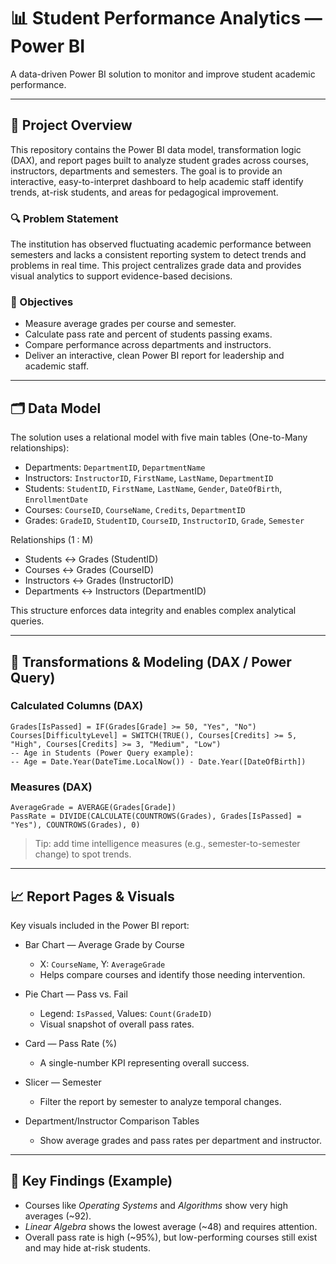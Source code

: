 # 📊 Student Performance Analytics — Power BI

A data-driven Power BI solution to monitor and improve student academic performance.

---

## 🚩 Project Overview

This repository contains the Power BI data model, transformation logic (DAX), and report pages built to analyze student grades across courses, instructors, departments and semesters. The goal is to provide an interactive, easy-to-interpret dashboard to help academic staff identify trends, at-risk students, and areas for pedagogical improvement.

### 🔍 Problem Statement

The institution has observed fluctuating academic performance between semesters and lacks a consistent reporting system to detect trends and problems in real time. This project centralizes grade data and provides visual analytics to support evidence-based decisions.

### 🎯 Objectives

* Measure average grades per course and semester.
* Calculate pass rate and percent of students passing exams.
* Compare performance across departments and instructors.
* Deliver an interactive, clean Power BI report for leadership and academic staff.

---

## 🗂️ Data Model

The solution uses a relational model with five main tables (One-to-Many relationships):

* Departments: `DepartmentID`, `DepartmentName`
* Instructors: `InstructorID`, `FirstName`, `LastName`, `DepartmentID`
* Students: `StudentID`, `FirstName`, `LastName`, `Gender`, `DateOfBirth`, `EnrollmentDate`
* Courses: `CourseID`, `CourseName`, `Credits`, `DepartmentID`
* Grades: `GradeID`, `StudentID`, `CourseID`, `InstructorID`, `Grade`, `Semester`

Relationships (1 : M)

* Students ↔ Grades (StudentID)
* Courses ↔ Grades (CourseID)
* Instructors ↔ Grades (InstructorID)
* Departments ↔ Instructors (DepartmentID)

This structure enforces data integrity and enables complex analytical queries.

---

## 🔧 Transformations & Modeling (DAX / Power Query)

### Calculated Columns (DAX)

```dax
Grades[IsPassed] = IF(Grades[Grade] >= 50, "Yes", "No")
Courses[DifficultyLevel] = SWITCH(TRUE(), Courses[Credits] >= 5, "High", Courses[Credits] >= 3, "Medium", "Low")
-- Age in Students (Power Query example):
-- Age = Date.Year(DateTime.LocalNow()) - Date.Year([DateOfBirth])
```

### Measures (DAX)

```dax
AverageGrade = AVERAGE(Grades[Grade])
PassRate = DIVIDE(CALCULATE(COUNTROWS(Grades), Grades[IsPassed] = "Yes"), COUNTROWS(Grades), 0)
```

> Tip: add time intelligence measures (e.g., semester-to-semester change) to spot trends.

---

## 📈 Report Pages & Visuals

Key visuals included in the Power BI report:

* Bar Chart — Average Grade by Course

  * X: `CourseName`, Y: `AverageGrade`
  * Helps compare courses and identify those needing intervention.

* Pie Chart — Pass vs. Fail

  * Legend: `IsPassed`, Values: `Count(GradeID)`
  * Visual snapshot of overall pass rates.

* Card — Pass Rate (%)

  * A single-number KPI representing overall success.

* Slicer — Semester

  * Filter the report by semester to analyze temporal changes.

* Department/Instructor Comparison Tables

  * Show average grades and pass rates per department and instructor.

---

## 🔎 Key Findings (Example)

* Courses like *Operating Systems* and *Algorithms* show very high averages (\~92).
* *Linear Algebra* shows the lowest average (\~48) and requires attention.
* Overall pass rate is high (\~95%), but low-performing courses still exist and may hide at-risk students.
